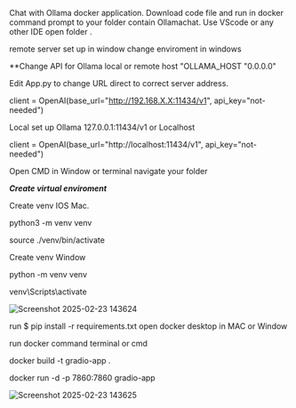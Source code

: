 Chat with Ollama docker application. Download code file and run in docker command prompt to your folder  contain Ollamachat. Use VScode or any other IDE open folder . 

remote server set up in window change enviroment in windows

**Change API for Ollama local or remote host  "OLLAMA_HOST "0.0.0.0"

Edit App.py to change URL direct to correct server address.

client = OpenAI(base_url="http://192.168.X.X:11434/v1", api_key="not-needed")

Local set up Ollama 127.0.0.1:11434/v1 or Localhost

client = OpenAI(base_url="http://localhost:11434/v1", api_key="not-needed")

Open CMD in Window or terminal  navigate your folder  

***Create virtual enviroment***

Create venv IOS Mac.

python3 -m venv venv

source ./venv/bin/activate

Create venv Window

python -m venv venv 

venv\Scripts\activate 

![Screenshot 2025-02-23 143624](https://github.com/user-attachments/assets/b066b1be-7fd7-44f7-97eb-5c3952c5ec13)

run $ pip install -r requirements.txt
open docker desktop in MAC or Window

run docker command terminal or cmd

docker build -t gradio-app .

docker run -d -p 7860:7860 gradio-app

![Screenshot 2025-02-23 143625](https://github.com/user-attachments/assets/82f2bfad-cd1d-4040-85b3-aff9f95cba9c)
